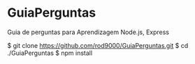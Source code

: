 # GuiaPerguntas
 Guia de perguntas para Aprendizagem Node.js, Express


$ git clone https://github.com/rod9000/GuiaPerguntas.git
$ cd ./GuiaPerguntas
$ npm install
